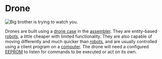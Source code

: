 # Drone

![Big brother is trying to watch you.](item:OpenComputers:item@84)

Drones are built using a [drone case](droneCase1.md) in the [assembler](../block/assembler.md). They are entity-based [robots](../block/robot.md), a little cheaper with limited functionality. They are also capable of moving differently and much quicker than [robots](../block/robot.md), and are usually controlled using a client program on a [computer](../general/computer.md). The drone will need a configured [EEPROM](eeprom.md) to listen for commands to be executed or act on its own.
